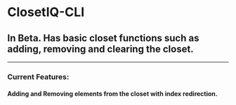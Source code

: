 # ClosetIQ-CLI
## In Beta. Has basic closet functions such as adding, removing and clearing the closet.

---

### Current Features:
#### Adding and Removing elements from the closet with index redirection.
####
